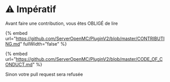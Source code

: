 # ⚠️ Impératif

Avant faire une contribution, vous êtes OBLIGÉ de lire&#x20;

{% embed url="https://github.com/ServerOpenMC/PluginV2/blob/master/CONTRIBUTING.md" fullWidth="false" %}

{% embed url="https://github.com/ServerOpenMC/PluginV2/blob/master/CODE_OF_CONDUCT.md" %}

Sinon votre pull request sera refusée
